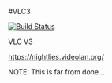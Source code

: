 #VLC3

[![Build Status](http://aci.pangea.pub/job/pipeline-vlc3-appimage/job/master/badge/icon)](http://aci.pangea.pub/job/pipeline-vlc3-appimage/job/master/)

VLC V3

https://nightlies.videolan.org/

NOTE: This is far from done...
